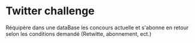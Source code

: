 # Twitter challenge

Réquipère dans une dataBase les concours actuelle et s'abonne en retour selon les conditions demandé (Retwitte, abonnement, ect.)
